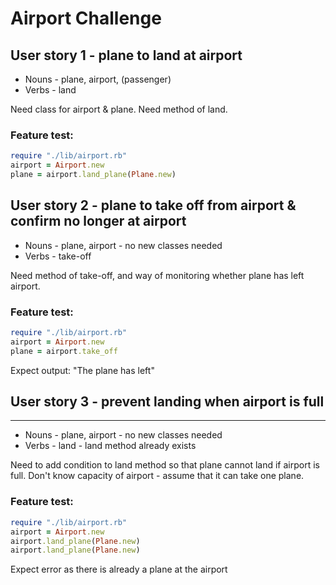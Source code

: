 # Airport Challenge

## User story 1 - plane to land at airport

* Nouns - plane, airport, (passenger)
* Verbs - land

Need class for airport & plane. Need method of land.

### Feature test:
```ruby
require "./lib/airport.rb"
airport = Airport.new
plane = airport.land_plane(Plane.new)
```

## User story 2 - plane to take off from airport **&** confirm no longer at airport

* Nouns - plane, airport - no new classes needed
* Verbs - take-off

Need method of take-off, and way of monitoring whether plane has left airport.

### Feature test:
```ruby
require "./lib/airport.rb"
airport = Airport.new
plane = airport.take_off
```
Expect output: "The plane has left"

## User story 3 - prevent landing when airport is full
------------
* Nouns - plane, airport - no new classes needed
* Verbs - land - land method already exists

Need to add condition to land method so that plane cannot land if airport is full.
Don't know capacity of airport - assume that it can take one plane.

### Feature test:
```ruby
require "./lib/airport.rb"
airport = Airport.new
airport.land_plane(Plane.new)
airport.land_plane(Plane.new)
```
Expect error as there is already a plane at the airport
